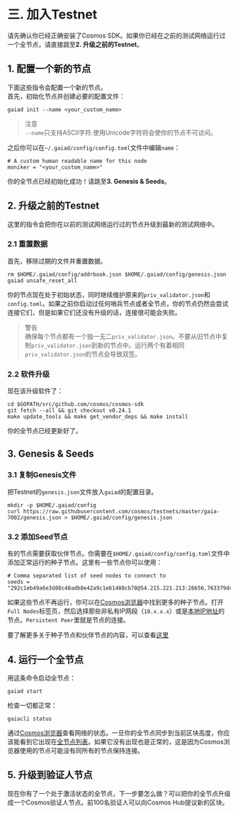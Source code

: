 # 三. 加入Testnet
请先确认你已经正确安装了Cosmos SDK。如果你已经在之前的测试网络运行过一个全节点，请直接跳至**2. 升级之前的Testnet**。

## 1. 配置一个新的节点
下面这些指令会配置一个新的节点。  
首先，初始化节点并创建必要的配置文件：
```
gaiad init --name <your_custom_name>
```
> 注意  
`--name`只支持ASCII字符.使用Unicode字符将会使你的节点不可访问。

之后你可以在`~/.gaiad/config/config.toml`文件中编辑`name`：
```
# A custom human readable name for this node
moniker = "<your_custom_name>"
```

你的全节点已经初始化成功！请跳至**3. Genesis & Seeds**。

## 2. 升级之前的Testnet
这里的指令会把你在以前的测试网络运行过的节点升级到最新的测试网络中。

### 2.1 重置数据
首先，移除过期的文件并重置数据。
```
rm $HOME/.gaiad/config/addrbook.json $HOME/.gaiad/config/genesis.json
gaiad unsafe_reset_all
```
你的节点现在处于初始状态，同时继续维护原来的`priv_validator.json`和`config.toml`。如果之前你启动过任何哨兵节点或者全节点，你的节点仍然会尝试连接它们，但是如果它们还没有升级的话，连接很可能会失败。
> 警告  
确保每个节点都有一个独一无二`priv_validator.json`。不要从旧节点中复制`priv_validator.json`到新的节点中。运行两个有着相同`priv_validator.json`的节点会导致双签。

### 2.2 软件升级
现在该升级软件了：
```
cd $GOPATH/src/github.com/cosmos/cosmos-sdk
git fetch --all && git checkout v0.24.1
make update_tools && make get_vendor_deps && make install
```
你的全节点已经更新好了。

## 3. Genesis & Seeds

### 3.1 复制Genesis文件
把Testnet的`genesis.json`文件放入`gaiad`的配置目录。
```
mkdir -p $HOME/.gaiad/config
curl https://raw.githubusercontent.com/cosmos/testnets/master/gaia-7002/genesis.json > $HOME/.gaiad/config/genesis.json
```

### 3.2 添加Seed节点
有的节点需要获取伙伴节点。你需要在`$HOME/.gaiad/config/config.toml`文件中添加正常运行的种子节点。这里有一些节点你可以使用：
```
# Comma separated list of seed nodes to connect to
seeds = "292c1eb49a6e3d88c48adb8e42a9c1e61488cb78@54.215.221.213:26656,763379dca8dcbe82d65ea5f5d956dc3ccea3455b@13.57.172.145:26656"
```
如果这些节点不再运行，你可以在[Cosmos浏览器](https://explorecosmos.network/nodes)中找到更多的种子节点。打开`Full Nodes`标签页，然后选择那些非私有IP网段（`10.x.x.x`）或是[本地IP地址](https://en.wikipedia.org/wiki/Private_network)的节点。`Persistent Peer`里就是节点的连接。

要了解更多关于种子节点和伙伴节点的内容，可以查看[这里](https://github.com/tendermint/tendermint/blob/develop/docs/using-tendermint.md#peers)


## 4. 运行一个全节点
用这条命令启动全节点：
```
gaiad start
```

检查一切都正常：
```
gaiacli status
```

通过[Cosmos浏览器](https://explorecosmos.network/nodes)查看网络的状态。一旦你的全节点同步到当前区块高度，你应该能看到它出现在[全节点列表](https://explorecosmos.network/validators)。如果它没有出现也是正常的，这是因为Cosmos浏览器使用的节点可能没有同所有的节点保持连接。

## 5. 升级到验证人节点
现在你有了一个处于激活状态的全节点，下一步要怎么做？可以把你的全节点升级成一个Cosmos验证人节点。前100名验证人可以向Cosmos Hub提议新的区块。